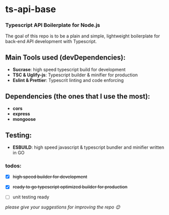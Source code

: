 # ts-api-base
### Typescript API Boilerplate for Node.js

The goal of this repo is to be a plain and simple, 
lightweight boilerplate for back-end API development with Typescript.

## Main Tools used (devDependencies):
* **Sucrase**: high speed typescript build for development
* **TSC & Uglify-js**: Typescript builder & minifier for production
* **Eslint & Prettier**: Typescrit linting and code enforcing


## Dependencies (the ones that I use the most): 
* **cors**
* **express**
* **mongoose**

## Testing:
* **ESBUILD**: high speed javascript & typescript bundler and minifier written in GO

### todos:

- [x] <del>high speed builder for development</del> 
- [x] <del>ready to go typescript optimized builder for production</del>
- [ ] unit testing ready


_please give your suggestions for improving the repo 😊_
